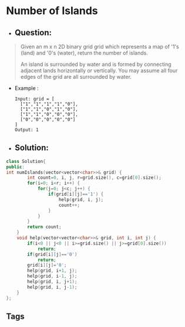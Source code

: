 # Number of Islands
- ## Question:
>Given an m x n 2D binary grid grid which represents a map of '1's (land) and '0's (water), return the number of islands.
>
>An island is surrounded by water and is formed by connecting adjacent lands horizontally or vertically. You may assume all four edges of the grid are all surrounded by water.

- Example :

      Input: grid = [
        ["1","1","1","1","0"],
        ["1","1","0","1","0"],
        ["1","1","0","0","0"],
        ["0","0","0","0","0"]
      ]
      Output: 1
      
- ## Solution:
```cpp
class Solution{
public:
int numIslands(vector<vector<char>>& grid) {
        int count=0, i, j, r=grid.size(), c=grid[0].size();
        for(i=0; i<r; i++) {
            for(j=0; j<c; j++) {
                if(grid[i][j]=='1') {
                    help(grid, i, j);
                    count++;
                }
            }
        }
        return count;
    }
    void help(vector<vector<char>>& grid, int i, int j) {
        if(i<0 || j<0 || i>=grid.size() || j>=grid[0].size())
            return;
        if(grid[i][j]=='0')
            return;
        grid[i][j]='0';
        help(grid, i+1, j);
        help(grid, i-1, j);
        help(grid, i, j+1);
        help(grid, i, j-1);
    }
};
```

## Tags
